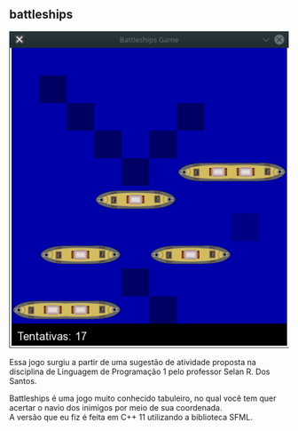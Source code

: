 
## battleships
![Captura de tela](../screenshot.png)

Essa jogo surgiu a partir de uma sugestão de atividade proposta na disciplina de Linguagem de Programação 1 pelo professor Selan R. Dos Santos.

Battleships é uma jogo muito conhecido tabuleiro, no qual você tem quer acertar o navio dos inimigos por meio de sua coordenada.  
A versão que eu fiz é feita em C++ 11 utilizando a biblioteca SFML.

